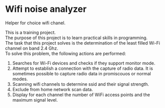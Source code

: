 # Wifi noise analyzer
Helper for choice wifi chanel.

This is a training project.  
The purpose of this project is to learn practical skills in programming.  
The task that this project solves is the determination of the least filled Wi-Fi channel on band 2.4 Ghz.  
To solve this problem, the following actions are performed:  
1. Searches for Wi-Fi devices and checks if they support monitor mode.  
2. Attempt to establish a connection with the capture of radio data. It is sometimes possible to capture radio data in promiscouos or normal modes.  
3. Scanning wifi channels to determine ssid and their signal strength.  
4. Exclude from home network scan data.  
5. Display for each channel the number of WiFi access points and the maximum signal level.  